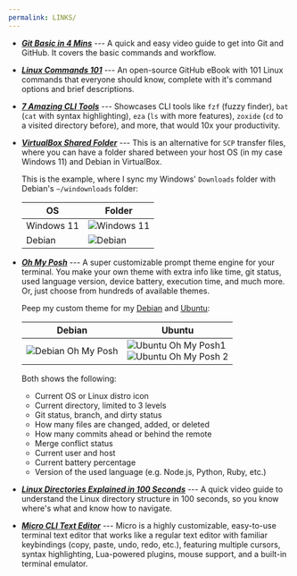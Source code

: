 ```yaml
---
permalink: LINKS/
---
```


-   [**_Git Basic in 4 Mins_**](https://youtu.be/e9lnsKot_SQ) --- A quick and easy video guide to get into Git and GitHub. It covers the basic commands and workflow.

-   [**_Linux Commands 101_**](https://github.com/bobbyiliev/101-linux-commands-ebook?tab=readme-ov-file#commands) --- An open-source GitHub eBook with 101 Linux commands that everyone should know, complete with it's command options and brief descriptions.

-   [**_7 Amazing CLI Tools_**](https://www.youtube.com/watch?v=mmqDYw9C30I&t=782s) --- Showcases CLI tools like `fzf` (fuzzy finder), `bat` (`cat` with syntax highlighting), `eza` (`ls` with more features), `zoxide` (`cd` to a visited directory before), and more, that would 10x your productivity.

-   [**_VirtualBox Shared Folder_**](https://askubuntu.com/questions/161759/how-to-access-a-shared-folder-in-virtualbox) --- This is an alternative for `SCP` transfer files, where you can have a folder shared between your host OS (in my case Windows 11) and Debian in VirtualBox.

    This is the example, where I sync my Windows' `Downloads` folder with Debian's `~/windownloads` folder:

    | OS         | Folder                                                                                                |
    | ---------- | ----------------------------------------------------------------------------------------------------- |
    | Windows 11 | ![Windows 11](https://res.cloudinary.com/dr1tp0gwd/image/upload/v1726232347/hije4krdjyuigkz0tsog.png) |
    | Debian     | ![Debian](https://res.cloudinary.com/dr1tp0gwd/image/upload/v1726232348/wsgzjhdhjfvlr29stoka.png)     |

-   [**_Oh My Posh_**](https://ohmyposh.dev/) --- A super customizable prompt theme engine for your terminal. You make your own theme with extra info like time, git status, used language version, device battery, execution time, and much more. Or, just choose from hundreds of available themes.

    Peep my custom theme for my [Debian](https://raw.githubusercontent.com/absolutepraya/config/config/ohmyposh_debian.omp.json) and [Ubuntu](https://raw.githubusercontent.com/absolutepraya/config/config/ohmyposh_ubuntu.omp.json):

    | Debian                                                                                                       | Ubuntu                                                                                                                                                                                                                             |
    | ------------------------------------------------------------------------------------------------------------ | ---------------------------------------------------------------------------------------------------------------------------------------------------------------------------------------------------------------------------------- |
    | ![Debian Oh My Posh](https://res.cloudinary.com/dr1tp0gwd/image/upload/v1726106669/aol1hkmqa3hw53swpw9k.png) | ![Ubuntu Oh My Posh1 ](https://res.cloudinary.com/dr1tp0gwd/image/upload/v1726106669/vrqsppylwszqbdp6sy4o.png) <br> ![Ubuntu Oh My Posh 2](https://res.cloudinary.com/dr1tp0gwd/image/upload/v1726234044/uzropoko68175fdud2af.png) |

    Both shows the following:

    -   Current OS or Linux distro icon
    -   Current directory, limited to 3 levels
    -   Git status, branch, and dirty status
    -   How many files are changed, added, or deleted
    -   How many commits ahead or behind the remote
    -   Merge conflict status
    -   Current user and host
    -   Current battery percentage
    -   Version of the used language (e.g. Node.js, Python, Ruby, etc.)

-   [**_Linux Directories Explained in 100 Seconds_**](https://www.youtube.com/watch?v=42iQKuQodW4&pp=ygUSZGViaWFuIGZpbGUgc3lzdGVt) --- A quick video guide to understand the Linux directory structure in 100 seconds, so you know where's what and know how to navigate.

-   [**_Micro CLI Text Editor_**](https://micro-editor.github.io/) --- Micro is a highly customizable, easy-to-use terminal text editor that works like a regular text editor with familiar keybindings (copy, paste, undo, redo, etc.), featuring multiple cursors, syntax highlighting, Lua-powered plugins, mouse support, and a built-in terminal emulator.
